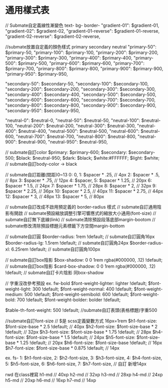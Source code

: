 # 通用樣式表

  // Submate自定義線性漸變色 text- bg- border-
  "gradient-01": $gradient-01,
  "gradient-02": $gradient-02,
  "gradient-01-reverse": $gradient-01-reverse,
  "gradient-02-reverse": $gradient-02-reverse,

  //submate放置自定義的顏色樣式 primary secondary neutral
  "primary-50": $primary-50,
  "primary-100": $primary-100,
  "primary-200": $primary-200,
  "primary-300": $primary-300,
  "primary-400": $primary-400,
  "primary-500": $primary-500,
  "primary-600": $primary-600,
  "primary-700": $primary-700,
  "primary-800": $primary-800,
  "primary-900": $primary-900,
  "primary-950": $primary-950,

  "secondary-50": $secondary-50,
  "secondary-100": $secondary-100,
  "secondary-200": $secondary-200,
  "secondary-300": $secondary-300,
  "secondary-400": $secondary-400,
  "secondary-500": $secondary-500,
  "secondary-600": $secondary-600,
  "secondary-700": $secondary-700,
  "secondary-800": $secondary-800,
  "secondary-900": $secondary-900,
  "secondary-950": $secondary-950,

  "neutral-0": $neutral-0,
  "neutral-50": $neutral-50,
  "neutral-100": $neutral-100,
  "neutral-200": $neutral-200,
  "neutral-300": $neutral-300,
  "neutral-400": $neutral-400,
  "neutral-500": $neutral-500,
  "neutral-600": $neutral-600,
  "neutral-700": $neutral-700,
  "neutral-800": $neutral-800,
  "neutral-900": $neutral-900,
  "neutral-950": $neutral-950,

  // submate自訂color
  $primary: $primary-600;
  $secondary: $secondary-500;
  $black: $neutral-950;
  $dark: $black;
  $white:#FFFFFF;
  $light: $white;
  // submate自訂body-color  -> black

  // submate自訂距離(間距)0~13
  0: 0,
  1: $spacer * .25, // 4px
  2: $spacer * .5, // 8px
  3: $spacer * .75, // 12px
  4: $spacer, 
  5: $spacer * 1.25, // 20px
  6: $spacer * 1.5, // 24px
  7: $spacer * 1.75, // 28px
  8: $spacer * 2, // 32px
  9: $spacer * 2.25, // 36px
  10: $spacer * 2.5, // 40px
  11: $spacer * 2.75, // 44px
  12: $spacer * 3, // 48px
  13: $spacer * 5, // 80px

  // submate自訂改成不啟用預定義的 border-radius 樣式
  // submate自訂通用陰影有開啟
  // submate預設縮放調整引擎可響應式的縮放大小通用(font-size)
  // submate自訂無下底線(link)
  // submate清除預設段落底部margin-bootom
  // submate修改清除預設標題元素標籤下方空間margin-bottom

  // submate自訂圓
  $border-radius:               1rem !default; // submate自訂圓角16px
  $border-radius-lg:            1.5rem !default; // submate自訂圓角24px
  $border-radius-xl:            6.25rem !default; // submate自訂圓角100px

  // submate自訂box陰影
  $box-shadow:                  0 0 1rem rgba(#000000, .12) !default;  // submate自訂box陰影
  $card-box-shadow:                   0 0 1rem rgba(#000000, .12) !default; // submate自訂卡片陰影 同box-shadow

  // 字重沒改參考預設 ex. fw-bold
  $font-weight-lighter:         lighter !default;
  $font-weight-light:           300 !default;
  $font-weight-normal:          400 !default;
  $font-weight-medium:          500 !default;
  $font-weight-semibold:        600 !default;
  $font-weight-bold:            700 !default;
  $font-weight-bolder:          bolder !default;

  $table-th-font-weight:        500 !default; //submate自訂表頭(表格標題)字重500

  //submate自訂font-size
  // $是 scss定義變數方式 16px=1rem
  $h1-font-size:                $font-size-base * 2.5 !default; // 40px
  $h2-font-size:                $font-size-base * 2 !default; // 32px
  $h3-font-size:                $font-size-base * 1.75 !default; // 28px
  $h4-font-size:                $font-size-base * 1.5 !default; // 24px
  $h5-font-size:                $font-size-base * 1.25 !default; // 20px
  $h6-font-size:                $font-size-base !default; // 16px
  $h7-font-size:                $font-size-base * 0.875 !default; // 14px

  ex. fs-
  1: $h1-font-size,
  2: $h2-font-size,
  3: $h3-font-size,
  4: $h4-font-size,
  5: $h5-font-size,
  6: $h6-font-size,
  7: $h7-font-size, // 自訂 新增14px

  rwd 在class裡寫
  h1-md // 40xp
  h2-md // 32xp
  h3-md // 28xp
  h4-md // 24xp
  h5-md // 20xp
  h6-md // 16xp
  h7-md // 14xp